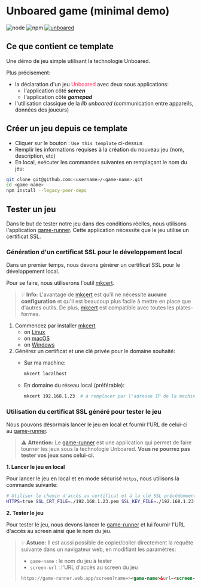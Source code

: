 # Unboared game (minimal demo)

![node](https://img.shields.io/badge/node-16.16.0-brightgreen)
![npm](https://img.shields.io/badge/npm-8.16.0-blue)
[![unboared](https://img.shields.io/badge/unboared-0.1.0-%23FF2453)](https://bit.cloud/unboared/native/lib?version=0.1.0)

## Ce que contient ce template

Une démo de jeu simple utilisant la technologie Unboared. 

Plus précisement:
- la déclaration d'un jeu <span style="color:#FF2453">Unboared</span> avec deux sous applications:
  - l'application côté ***screen***
  - l'application côté ***gamepad***
- l'utilisation classique de la *lib unboared* (communication entre appareils, données des joueurs)


## Créer un jeu depuis ce template 
- Cliquer sur le bouton : `Use this template` ci-dessus
- Remplir les informations requises à la création du nouveau jeu (nom, description, etc)
- En local, exécuter les commandes suivantes en remplaçant le nom du jeu:
```bash
git clone git@github.com:<username>/<game-name>.git
cd <game-name>
npm install --legacy-peer-deps
``` 

## Tester un jeu

Dans le but de tester notre jeu dans des conditions réelles, nous utilisons l'application [game-runner](https://run.unboared.com/). Cette application nécessite que le jeu utilise un certificat SSL.

### Génération d'un certificat SSL pour le développement local

Dans un premier temps, nous devons générer un certificat SSL pour le développement local.

Pour se faire, nous utiliserons l'outil [mkcert](https://github.com/FiloSottile/mkcert).

> :bulb: **Info:** L'avantage de [mkcert](https://github.com/FiloSottile/mkcert) est qu'il ne nécessite **aucune configuration** et qu'il est beaucoup plus facile à mettre en place que d'autres outils. De plus, [mkcert](https://github.com/FiloSottile/mkcert) est compatible avec toutes les plates-formes.

1. Commencez par installer [mkcert](https://github.com/FiloSottile/mkcert)
    - on [Linux](https://kifarunix.com/how-to-create-self-signed-ssl-certificate-with-mkcert-on-ubuntu-18-04/)
    - on [macOS](https://github.com/FiloSottile/mkcert#macos)
    - on [Windows](https://github.com/FiloSottile/mkcert#windows)
2. Générez un certificat et une clé privée pour le domaine souhaité:
    - Sur ma machine:
        
        ```bash
        mkcert localhost
        ```
        
    - En domaine du réseau local (préférable):
        
        ```bash
        mkcert 192.168.1.23  # à remplacer par l'adresse IP de la machine
        ```
        
        
### Utilisation du certificat SSL généré pour tester le jeu

Nous pouvons désormais lancer le jeu en local et fournir l’URL de celui-ci au [game-runner](https://run.unboared.com/).

> :warning: **Attention:** Le [game-runner](https://run.unboared.com/) est une application qui permet de faire tourner les jeux sous la  technologie Unboared. **Vous ne pourrez pas tester vos jeux sans celui-ci.**


**1. Lancer le jeu en local**

Pour lancer le jeu en local et en mode sécurisé `https`, nous utilisons la commande suivante:

```bash
# Utiliser le chemin d'accès au certificat et à la clé SSL précédemment générés
HTTPS=true SSL_CRT_FILE=./192.168.1.23.pem SSL_KEY_FILE=./192.168.1.23-key.pem expo start:web --https
```

**2. Tester le jeu**

Pour tester le jeu, nous devons lancer le [game-runner](https://run.unboared.com/) et lui fournir l'URL d'accès au screen ainsi que le nom du jeu. 

> :bulb: **Astuce:** Il est aussi possible de copier/coller directement  la requête suivante dans un navigateur web, en modifiant les paramètres:
>
> - `game-name` : le nom du jeu à tester
> - `screen-url` : l'URL d'accès au screen du jeu
> 
> ```html
> https://game-runner.web.app/screen?name=><game-name>&url=<screen-url>
> ```
